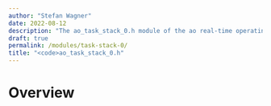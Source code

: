 ```yaml
---
author: "Stefan Wagner"
date: 2022-08-12
description: "The ao_task_stack_0.h module of the ao real-time operating system."
draft: true
permalink: /modules/task-stack-0/
title: "<code>ao_task_stack_0.h"
---
```


# Overview
